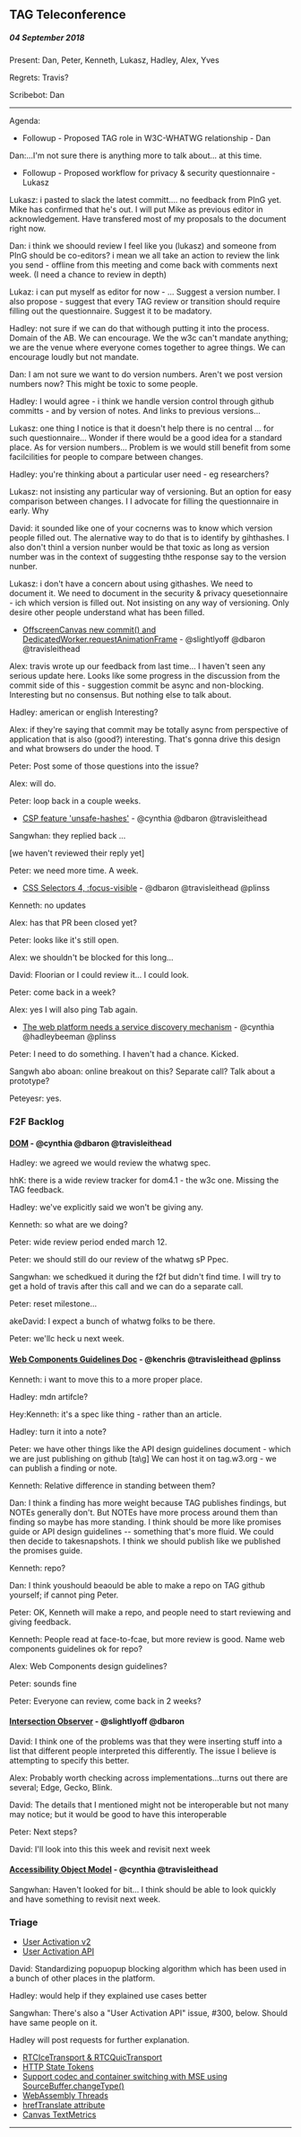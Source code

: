 ﻿## TAG Teleconference
##### 04 September 2018

Present: Dan, Peter, Kenneth, Lukasz, Hadley, Alex, Yves

Regrets: Travis?

Scribebot: Dan

---

Agenda:

* Followup - Proposed TAG role in W3C-WHATWG relationship - Dan

Dan:...I'm not sure there is anything more to talk about... at this time.
  
* Followup - Proposed workflow for privacy & security questionnaire - Lukasz

Lukasz: i pasted to slack the latest committ.... no feedback from PInG yet.  Mike has confirmed that he's out.  I will put Mike as previous editor in acknowledgement.  Have transfered most of my proposals to the document right now.  

Dan:
i think we shoould review
I feel like you (lukasz) and someone from PInG should be co-editors?
i mean we all take an action to review the link you send - offline from this meeting and come back with comments next week.
(I need a chance to review in depth)

Lukaz: i can put myself as editor for now - ... Suggest a version number. I also propose - suggest that every TAG review or transition should require filling out the questionnaire. Suggest it to be madatory.

Hadley: not sure if we can do that withough putting it into the process. Domain of the AB. We can encourage.  We the w3c can't mandate anything; we are the venue where everyone comes together to agree things. We can encourage loudly but not mandate.

Dan: I am not sure we want to do version numbers. Aren't we post version numbers now? This might be toxic to some people. 

Hadley: I would agree - i think we handle version control through github committs - and by version of notes. And links to previous versions...

Lukasz: one thing I notice is that it doesn't help there is no central ... for such questionnaire...  Wonder if there would be a good idea for a standard place.  As for version numbers... Problem is we would still benefit from some facilcilities for people to compare between changes.

Hadley: you're thinking about a particular user need - eg researchers?

Lukasz: not insisting any particular way of versioning. But an option for easy comparison between changes.   I I advocate for filling the questionnaire in early. Why

David: it sounded like one of your cocnerns was to know which version people filled out. The alernative way to do that is to identify by gihthashes. I also don't thinl a version nunber would be that toxic as long as version number was in the context of suggesting ththe response say to the version nunber.

Lukasz: i don't have a concern about using githashes. We need to document it. We need to document in the security & privacy quesetionnaire - ich which version is filled out. Not insisting on any way of versioning. Only desire other people understand what has been filled.

* [OffscreenCanvas new commit() and DedicatedWorker.requestAnimationFrame](https://github.com/w3ctag/design-reviews/issues/288) -  @slightlyoff @dbaron @travisleithead

Alex: travis wrote up our feedback from last time...  I haven't seen any serious update here.  Looks like some progress in the discussion from the commit side of this - suggestion commit be async and non-blocking. Interesting but no consensus. But nothing else to talk about.

Hadley: american or english Interesting?

Alex: if they're saying that commit may be totally async from perspective of application that is also (good?) interesting. That's gonna drive this design and what browsers do under the hood.  T 

Peter: Post some of those questions into the issue?

Alex: will do.

Peter: loop back in a couple weeks.

* [CSP feature 'unsafe-hashes'](https://github.com/w3ctag/design-reviews/issues/291) - @cynthia @dbaron @travisleithead

Sangwhan: they replied back ...   

[we haven't reviewed their reply yet]

Peter: we need more time. A week.

* [CSS Selectors 4, :focus-visible](https://github.com/w3ctag/design-reviews/issues/233) - @dbaron @travisleithead @plinss

Kenneth: no updates

Alex: has that PR been closed yet?

Peter: looks like it's still open.

Alex: we shouldn't be blocked for this long...

David: Floorian or I could review it... I could look.

Peter: come back in a week?

Alex: yes I will also ping Tab again.

* [The web platform needs a service discovery mechanism](https://github.com/w3ctag/design-reviews/issues/240) - @cynthia @hadleybeeman @plinss

Peter: I need to do something. I haven't had a chance. Kicked.

Sangwh abo aboan: online breakout on this?  Separate call?  Talk about a prototype?

Peteyesr: yes.

### F2F Backlog
#### [DOM](https://github.com/w3ctag/design-reviews/issues/229) - @cynthia @dbaron @travisleithead

Hadley: we agreed we would review the whatwg spec.

hhK: there is a wide review tracker for dom4.1 - the w3c one.  Missing the TAG feedback.

Hadley: we've explicitly said we won't be giving any. 

Kenneth: so what are we doing?

Peter: wide review period ended march 12.

Peter: we should still do our review of the whatwg sP
Ppec.

Sangwhan: we schedkued it during the f2f but didn't find time. I will try to get a hold of travis after this call and we can do a separate call.

Peter: reset milestone...

akeDavid: I expect a bunch of whatwg folks to be there.

Peter: we'llc heck u next week.

#### [Web Components Guidelines Doc](https://github.com/w3ctag/design-reviews/issues/227) - @kenchris @travisleithead @plinss

Kenneth: i want to move this to a more proper place.  

Hadley: mdn artifcle?

Hey:Kenneth: it's a spec like thing - rather than an article.

Hadley: turn it into a note?

Peter: we have other things like the API design guidelines document - which we are just publishing on github [ta\g]
 We can host it on tag.w3.org - we can publish a finding or note.

Kenneth: Relative difference in standing between them?

Dan: I think a finding has more weight because TAG publishes findings, but NOTEs generally don't.  But NOTEs have more process around them than finding so maybe has more standing.  I think should be more like promises guide or API design guidelines -- something that's more fluid.  We could then decide to takesnapshots.  I think we should publish like we published the promises guide.

Kenneth: repo?

Dan: I think youshould beaould be able to make a repo on TAG github yourself; if cannot ping Peter.

Peter: OK, Kenneth will make a repo, and people need to start reviewing and giving feedback.

Kenneth: People read at face-to-fcae, but more review is good.  Name web components guidelines ok for repo?

Alex: Web Components design guidelines?

Peter: sounds fine

Peter: Everyone can review, come back in 2 weeks?

#### [Intersection Observer](https://github.com/w3ctag/design-reviews/issues/197) - @slightlyoff @dbaron

David: I think one of the problems was that they were inserting stuff into a list that different people interpreted this differently. The issue I believe is attempting to specify this better.

Alex: Probably worth checking across implementations...turns out there are several; Edge, Gecko, Blink.

David: The details that I mentioned might not be interoperable but not many may notice; but it would be good to have this interoperable

Peter: Next steps?

David: I'll look into this this week and revisit next week

#### [Accessibility Object Model](https://github.com/w3ctag/design-reviews/issues/134) - @cynthia @travisleithead

Sangwhan: Haven't looked for bit... I think should be able to look quickly and have something to revisit next week.

### Triage
* [User Activation v2](https://github.com/w3ctag/design-reviews/issues/295)
* [User Activation API](https://github.com/w3ctag/design-reviews/issues/300)

David: Standardizing popuopup blocking algorithm which has been used in a bunch of other places in the platform.

Hadley: would help if they explained use cases better

Sangwhan: There's also a "User Activation API" issue, #300, below.  Should have same people on it.

Hadley will post requests for further explanation.


* [RTCIceTransport & RTCQuicTransport ](https://github.com/w3ctag/design-reviews/issues/296)
* [HTTP State Tokens](https://github.com/w3ctag/design-reviews/issues/297)
* [Support codec and container switching with MSE using SourceBuffer.changeType() ](https://github.com/w3ctag/design-reviews/issues/298)
* [WebAssembly Threads ](https://github.com/w3ctag/design-reviews/issues/299)
* [hrefTranslate attribute](https://github.com/w3ctag/design-reviews/issues/301)
* [Canvas TextMetrics](https://github.com/w3ctag/design-reviews/issues/302)


---



